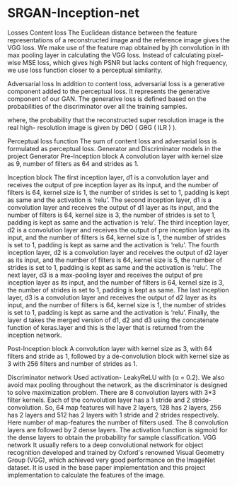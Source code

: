 # SRGAN-Inception-net
 Losses
	Content loss 
	The Euclidean distance between the feature representations of a reconstructed image and the reference image gives the VGG loss. We make use of the feature map obtained by jth  convolution in ith max pooling layer in calculating the VGG loss. Instead of calculating pixel-wise MSE loss, which gives high PSNR but lacks content of high frequency, we use loss function closer to a perceptual similarity. 
			   
Adversarial loss 
	In addition to content loss, adversarial loss is a generative component added to the perceptual loss. It represents the generative component of our GAN. The generative loss is defined based on the probabilities of the discriminator over all the training samples. 
             
where, the probability that the reconstructed super resolution image is the real high- resolution image is given by DθD ( GθG ( ILR ) ).

 Perceptual loss function 
	The sum of content loss and adversarial loss is formulated as perceptual loss.
Generator and Discriminator models in the project
Generator
Pre-Inception block
	A convolution layer with kernel size as 9, number of filters as 64 and strides as 1.

Inception block
	The first inception layer, d1 is a convolution layer and receives the output of pre inception layer as its input, and the number of filters is 64, kernel size is 1, the number of strides is set to 1, padding is kept as same and the activation is ‘relu’. 
The second inception layer, d1 is a convolution layer and receives the output of d1 layer as its input, and the number of filters is 64, kernel size is 3, the number of strides is set to 1,  padding is kept as same and the activation is ‘relu’. 
	The third inception layer, d2 is a convolution layer and receives the output of pre inception layer as its input, and the number of filters is 64, kernel size is 1,  the number of strides is set to 1, padding is kept as same and the activation is ‘relu’. 
	The fourth inception layer, d2 is a convolution layer and receives the output of d2 layer as its input, and the number of filters is 64, kernel size is 5,  the number of strides is set to 1, padding is kept as same and the activation is ‘relu’. 
	The next layer, d3 is a max-pooling layer and receives the output of pre inception layer as its input, and the number of filters is 64, kernel size is 3, the number of strides is set to 1, padding is kept as same. 
The last inception layer, d3 is a convolution layer and receives the output of d2 layer as its input, and the number of filters is 64, kernel size is 1, the number of strides is set to 1,  padding is kept as same and the activation is ‘relu’.
 Finally, the layer d takes the merged version of d1, d2 and d3 using the concatenate function of keras.layer and this is the layer that is returned from the inception network.


Post-Inception block
	A convolution layer with kernel size as 3, with 64 filters and stride as 1, followed by a de-convolution block with kernel size as 3 with 256 filters and number of strides as 1.
 
Discriminator network
	Used activation- LeakyReLU with (α = 0.2).
	We also avoid max pooling throughout the network, as the discriminator is designed to solve maximization problem.
	There are 8 convolution layers with 3*3 filter kernels. Each of the convolution layer has a 1 stride and 2 stride-convolution. So, 64 map features will have 2 layers, 128 has 2 layers, 256 has 2 layers and 512 has 2 layers with 1 stride and 2 strides respectively. Here number of map-features the number of filters used. The 8 convolution layers are followed by 2 dense layers. The activation function is sigmoid for the dense layers to obtain the probability for sample classification. 
VGG network 
	It usually refers to a deep convolutional network for object recognition developed and trained by Oxford's renowned Visual Geometry Group (VGG), which achieved very good performance on the ImageNet dataset. It is used in the base paper implementation and this project implementation to calculate the features of the image. 

